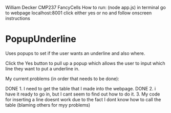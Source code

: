 William Decker
CMP237
FancyCells
How to run: (node app.js) in terminal
            go to webpage localhost:8001
            click either yes or no and follow onscreen instructions


# PopupUnderline
Uses popups to set if the user wants an underline and also where.

Click the Yes button to pull up a popup which allows the user to input which line they want to put a underline in.

My current problems (in order that needs to be done):

DONE 1. I need to get the table that I made into the webpage. 
DONE 2. i have it ready to go in, but I cant seem to find out how to do it.
3. My code for inserting a line doesnt work due to the fact I dont know how to call the table (blaming others for myy problems)

